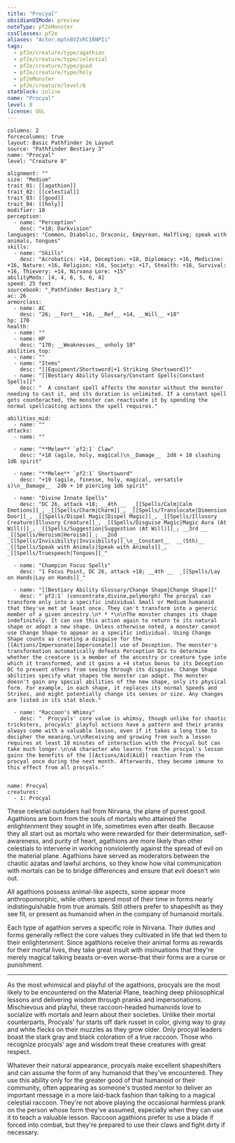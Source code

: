 ```yaml
---
title: "Procyal"
obsidianUIMode: preview
noteType: pf2eMonster
cssClasses: pf2e
aliases: "Actor.mptn8VZsRCI6NPIi" 
tags:
  - pf2e/creature/type/agathion
  - pf2e/creature/type/celestial
  - pf2e/creature/type/good
  - pf2e/creature/type/holy
  - pf2eMonster
  - pf2e/creature/level/8
statblock: inline
name: "Procyal"
level: 8
license: OGL
---
```


```statblock
columns: 2
forcecolumns: true
layout: Basic Pathfinder 2e Layout
source: "Pathfinder Bestiary 3"
name: "Procyal"
level: "Creature 8"

alignment: ""
size: "Medium"
trait_01: [[agathion]]
trait_02: [[celestial]]
trait_03: [[good]]
trait_04: [[holy]]
modifier: 18
perception:
  - name: "Perception"
    desc: "+18; Darkvision"
languages: "Common, Diabolic, Draconic, Empyrean, Halfling; speak with animals, tongues"
skills:
  - name: "Skills"
    desc: "Acrobatics: +14, Deception: +18, Diplomacy: +16, Medicine: +16, Nature: +16, Religion: +16, Society: +17, Stealth: +16, Survival: +16, Thievery: +14, Nirvana Lore: +15"
abilityMods: [4, 4, 6, 5, 6, 4]
speed: 25 feet
sourcebook: "_Pathfinder Bestiary 3_"
ac: 26
armorclass:
  - name: AC
    desc: "26; __Fort__ +16, __Ref__ +14, __Will__ +18"
hp: 170
health:
  - name: ""
  - name: HP
    desc: "170; __Weaknesses__ unholy 10"
abilities_top:
  - name: ""
  - name: "Items"
    desc: "[[Equipment/Shortsword|+1 Striking Shortsword]]"
  - name: "[[Bestiary Ability Glossary/Constant Spells|Constant Spells]]"
    desc: "  A constant spell affects the monster without the monster needing to cast it, and its duration is unlimited. If a constant spell gets counteracted, the monster can reactivate it by spending the normal spellcasting actions the spell requires."

abilities_mid:
  - name: ""
attacks:
  - name: ""

  - name: "**Melee** `pf2:1` Claw"
    desc: "+18 (agile, holy, magical)\n__Damage__  2d8 + 10 slashing 1d6 spirit"

  - name: "**Melee** `pf2:1` Shortsword"
    desc: "+19 (agile, finesse, holy, magical, versatile s)\n__Damage__  2d6 + 10 piercing 1d6 spirit"

  - name: "Divine Innate Spells"
    desc: "DC 26, attack +18; __4th __  _[[Spells/Calm|Calm Emotions]]_, _[[Spells/Charm|Charm]]_, _[[Spells/Translocate|Dimension Door]]_, _[[Spells/Dispel Magic|Dispel Magic]]_, _[[Spells/Illusory Creature|Illusory Creature]]_, _[[Spells/Disguise Magic|Magic Aura (At Will)]]_, _[[Spells/Suggestion|Suggestion (At Will)]]_; __3rd __  _[[Spells/Heroism|Heroism]]_; __2nd __  _[[Spells/Invisibility|Invisibility]]_\n__Constant__  __(5th)__ _[[Spells/Speak with Animals|Speak with Animals]]_, _[[Spells/Truespeech|Tongues]]_"

  - name: "Champion Focus Spells"
    desc: "1 Focus Point, DC 26, attack +18; __4th __  _[[Spells/Lay on Hands|Lay on Hands]]_"

  - name: "[[Bestiary Ability Glossary/Change Shape|Change Shape]]"
    desc: "`pf2:1` (concentrate,divine,polymorph) The procyal can transform only into a specific individual Small or Medium humanoid that they've met at least once. They can't transform into a generic member of a given ancestry.\n* * *\n\nThe monster changes its shape indefinitely. It can use this action again to return to its natural shape or adopt a new shape. Unless otherwise noted, a monster cannot use Change Shape to appear as a specific individual. Using Change Shape counts as creating a disguise for the [[Actions/Impersonate|Impersonate]] use of Deception. The monster's transformation automatically defeats Perception DCs to determine whether the creature is a member of the ancestry or creature type into which it transformed, and it gains a +4 status bonus to its Deception DC to prevent others from seeing through its disguise. Change Shape abilities specify what shapes the monster can adopt. The monster doesn't gain any special abilities of the new shape, only its physical form. For example, in each shape, it replaces its normal Speeds and Strikes, and might potentially change its senses or size. Any changes are listed in its stat block."

  - name: "Raccoon's Whimsy"
    desc: "  Procyals' core value is whimsy, though unlike for chaotic tricksters, procyals' playful actions have a pattern and their pranks always come with a valuable lesson, even if it takes a long time to decipher the meaning.\n\nReceiving and growing from such a lesson requires at least 10 minutes of interaction with the Procyal but can take much longer.\n\nA character who learns from the procyal's lesson gains the benefits of the [[Actions/Aid|Aid]] reaction from the procyal once during the next month. Afterwards, they become immune to this effect from all procyals."
 
```

```encounter-table
name: Procyal
creatures:
  - 1: Procyal
```



These celestial outsiders hail from Nirvana, the plane of purest good. Agathions are born from the souls of mortals who attained the enlightenment they sought in life, sometimes even after death. Because they all start out as mortals who were rewarded for their determination, self-awareness, and purity of heart, agathions are more likely than other celestials to intervene in working nonviolently against the spread of evil on the material plane. Agathions have served as moderators between the chaotic azatas and lawful archons, so they know how vital communication with mortals can be to bridge differences and ensure that evil doesn't win out.

All agathions possess animal-like aspects, some appear more anthropomorphic, while others spend most of their time in forms nearly indistinguishable from true animals. Still others prefer to shapeshift as they see fit, or present as humanoid when in the company of humanoid mortals.

Each type of agathion serves a specific role in Nirvana. Their duties and forms generally reflect the core values they cultivated in life that led them to their enlightenment. Since agathions receive their animal forms as rewards for their mortal lives, they take great insult with insinuations that they're merely magical talking beasts or-even worse-that their forms are a curse or punishment.

* * *

As the most whimsical and playful of the agathions, procyals are the most likely to be encountered on the Material Plane, teaching deep philosophical lessons and delivering wisdom through pranks and impersonations. Mischievous and playful, these raccoon-headed humanoids love to socialize with mortals and learn about their societies. Unlike their mortal counterparts, Procyals' fur starts off dark russet in color, giving way to gray and white flecks on their muzzles as they grow older. Only procyal leaders boast the stark gray and black coloration of a true raccoon. Those who recognize procyals' age and wisdom treat these creatures with great respect.

Whatever their natural appearance, procyals make excellent shapeshifters and can assume the form of any humanoid that they've encountered. They use this ability only for the greater good of that humanoid or their community, often appearing as someone's trusted mentor to deliver an important message in a more laid-back fashion than talking to a magical celestial raccoon. They're not above playing the occasional harmless prank on the person whose form they've assumed, especially when they can use it to teach a valuable lesson. Raccoon agathions prefer to use a blade if forced into combat, but they're prepared to use their claws and fight dirty if necessary.
